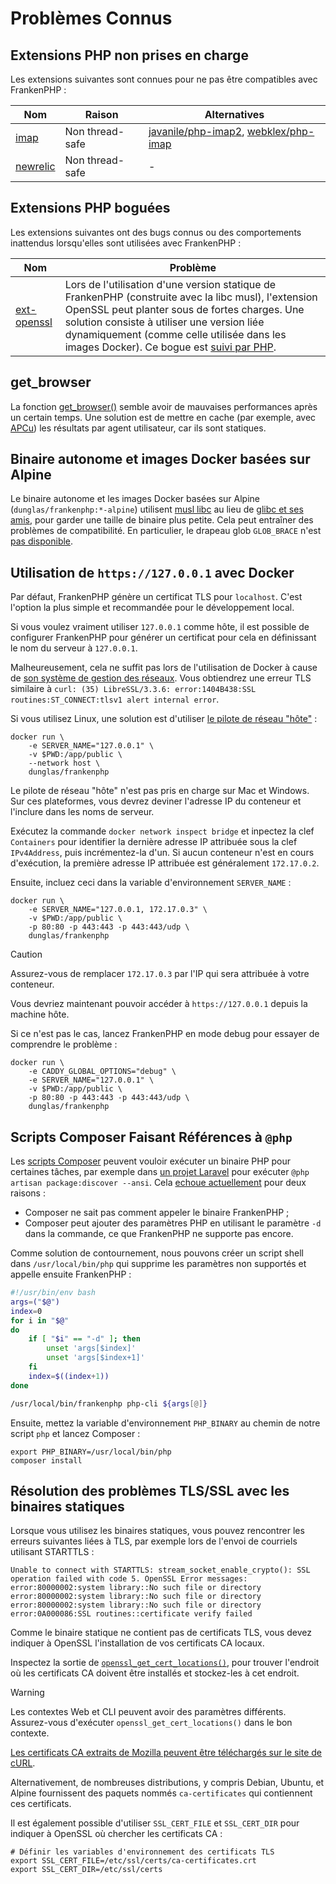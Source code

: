 # Problèmes Connus

## Extensions PHP non prises en charge

Les extensions suivantes sont connues pour ne pas être compatibles avec FrankenPHP :

| Nom                                                                                                         | Raison          | Alternatives                                                                                                         |
| ----------------------------------------------------------------------------------------------------------- | --------------- | -------------------------------------------------------------------------------------------------------------------- |
| [imap](https://www.php.net/manual/en/imap.installation.php)                                                 | Non thread-safe | [javanile/php-imap2](https://github.com/javanile/php-imap2), [webklex/php-imap](https://github.com/Webklex/php-imap) |
| [newrelic](https://docs.newrelic.com/docs/apm/agents/php-agent/getting-started/introduction-new-relic-php/) | Non thread-safe | -                                                                                                                    |

## Extensions PHP boguées

Les extensions suivantes ont des bugs connus ou des comportements inattendus lorsqu'elles sont utilisées avec FrankenPHP :

| Nom                                                           | Problème                                                                                                                                                                                                                                                                                                                                      |
| ------------------------------------------------------------- | --------------------------------------------------------------------------------------------------------------------------------------------------------------------------------------------------------------------------------------------------------------------------------------------------------------------------------------------- |
| [ext-openssl](https://www.php.net/manual/fr/book.openssl.php) | Lors de l'utilisation d'une version statique de FrankenPHP (construite avec la libc musl), l'extension OpenSSL peut planter sous de fortes charges. Une solution consiste à utiliser une version liée dynamiquement (comme celle utilisée dans les images Docker). Ce bogue est [suivi par PHP](https://github.com/php/php-src/issues/13648). |

## get_browser

La fonction [get_browser()](https://www.php.net/manual/fr/function.get-browser.php) semble avoir de mauvaises performances après un certain temps. Une solution est de mettre en cache (par exemple, avec [APCu](https://www.php.net/manual/en/book.apcu.php)) les résultats par agent utilisateur, car ils sont statiques.

## Binaire autonome et images Docker basées sur Alpine

Le binaire autonome et les images Docker basées sur Alpine (`dunglas/frankenphp:*-alpine`) utilisent [musl libc](https://musl.libc.org/) au lieu de [glibc et ses amis](https://www.etalabs.net/compare_libcs.html), pour garder une taille de binaire plus petite. Cela peut entraîner des problèmes de compatibilité. En particulier, le drapeau glob `GLOB_BRACE` n'est [pas disponible](https://www.php.net/manual/fr/function.glob.php).

## Utilisation de `https://127.0.0.1` avec Docker

Par défaut, FrankenPHP génère un certificat TLS pour `localhost`.
C'est l'option la plus simple et recommandée pour le développement local.

Si vous voulez vraiment utiliser `127.0.0.1` comme hôte, il est possible de configurer FrankenPHP pour générer un certificat pour cela en définissant le nom du serveur à `127.0.0.1`.

Malheureusement, cela ne suffit pas lors de l'utilisation de Docker à cause de [son système de gestion des réseaux](https://docs.docker.com/network/).
Vous obtiendrez une erreur TLS similaire à `curl: (35) LibreSSL/3.3.6: error:1404B438:SSL routines:ST_CONNECT:tlsv1 alert internal error`.

Si vous utilisez Linux, une solution est d'utiliser [le pilote de réseau "hôte"](https://docs.docker.com/network/network-tutorial-host/) :

```console
docker run \
    -e SERVER_NAME="127.0.0.1" \
    -v $PWD:/app/public \
    --network host \
    dunglas/frankenphp
```

Le pilote de réseau "hôte" n'est pas pris en charge sur Mac et Windows. Sur ces plateformes, vous devrez deviner l'adresse IP du conteneur et l'inclure dans les noms de serveur.

Exécutez la commande `docker network inspect bridge` et inpectez la clef `Containers` pour identifier la dernière adresse IP attribuée sous la clef `IPv4Address`, puis incrémentez-la d'un. Si aucun conteneur n'est en cours d'exécution, la première adresse IP attribuée est généralement `172.17.0.2`.

Ensuite, incluez ceci dans la variable d'environnement `SERVER_NAME` :

```console
docker run \
    -e SERVER_NAME="127.0.0.1, 172.17.0.3" \
    -v $PWD:/app/public \
    -p 80:80 -p 443:443 -p 443:443/udp \
    dunglas/frankenphp
```

> [!CAUTION]
>
> Assurez-vous de remplacer `172.17.0.3` par l'IP qui sera attribuée à votre conteneur.

Vous devriez maintenant pouvoir accéder à `https://127.0.0.1` depuis la machine hôte.

Si ce n'est pas le cas, lancez FrankenPHP en mode debug pour essayer de comprendre le problème :

```console
docker run \
    -e CADDY_GLOBAL_OPTIONS="debug" \
    -e SERVER_NAME="127.0.0.1" \
    -v $PWD:/app/public \
    -p 80:80 -p 443:443 -p 443:443/udp \
    dunglas/frankenphp
```

## Scripts Composer Faisant Références à `@php`

Les [scripts Composer](https://getcomposer.org/doc/articles/scripts.md) peuvent vouloir exécuter un binaire PHP pour certaines tâches, par exemple dans [un projet Laravel](laravel.md) pour exécuter `@php artisan package:discover --ansi`. Cela [echoue actuellement](https://github.com/php/frankenphp/issues/483#issuecomment-1899890915) pour deux raisons :

- Composer ne sait pas comment appeler le binaire FrankenPHP ;
- Composer peut ajouter des paramètres PHP en utilisant le paramètre `-d` dans la commande, ce que FrankenPHP ne supporte pas encore.

Comme solution de contournement, nous pouvons créer un script shell dans `/usr/local/bin/php` qui supprime les paramètres non supportés et appelle ensuite FrankenPHP :

```bash
#!/usr/bin/env bash
args=("$@")
index=0
for i in "$@"
do
    if [ "$i" == "-d" ]; then
        unset 'args[$index]'
        unset 'args[$index+1]'
    fi
    index=$((index+1))
done

/usr/local/bin/frankenphp php-cli ${args[@]}
```

Ensuite, mettez la variable d'environnement `PHP_BINARY` au chemin de notre script `php` et lancez Composer :

```console
export PHP_BINARY=/usr/local/bin/php
composer install
```

## Résolution des problèmes TLS/SSL avec les binaires statiques

Lorsque vous utilisez les binaires statiques, vous pouvez rencontrer les erreurs suivantes liées à TLS, par exemple lors de l'envoi de courriels utilisant STARTTLS :

```text
Unable to connect with STARTTLS: stream_socket_enable_crypto(): SSL operation failed with code 5. OpenSSL Error messages:
error:80000002:system library::No such file or directory
error:80000002:system library::No such file or directory
error:80000002:system library::No such file or directory
error:0A000086:SSL routines::certificate verify failed
```

Comme le binaire statique ne contient pas de certificats TLS, vous devez indiquer à OpenSSL l'installation de vos certificats CA locaux.

Inspectez la sortie de [`openssl_get_cert_locations()`](https://www.php.net/manual/en/function.openssl-get-cert-locations.php),
pour trouver l'endroit où les certificats CA doivent être installés et stockez-les à cet endroit.

> [!WARNING]
>
> Les contextes Web et CLI peuvent avoir des paramètres différents.
> Assurez-vous d'exécuter `openssl_get_cert_locations()` dans le bon contexte.

[Les certificats CA extraits de Mozilla peuvent être téléchargés sur le site de cURL](https://curl.se/docs/caextract.html).

Alternativement, de nombreuses distributions, y compris Debian, Ubuntu, et Alpine fournissent des paquets nommés `ca-certificates` qui contiennent ces certificats.

Il est également possible d'utiliser `SSL_CERT_FILE` et `SSL_CERT_DIR` pour indiquer à OpenSSL où chercher les certificats CA :

```console
# Définir les variables d'environnement des certificats TLS
export SSL_CERT_FILE=/etc/ssl/certs/ca-certificates.crt
export SSL_CERT_DIR=/etc/ssl/certs
```
